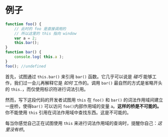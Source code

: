 # 例子

```js
function foo() {
    // 此时的 foo 是直接调用的
    // 所以这里的 this 指向 window
	var a = 2;
	this.bar();
}
function bar() {
	console.log( this.a );
}
foo(); //undefined
```

首先，试图通过 `this.bar()` 来引用 `bar()` 函数。它几乎可以说是 *碰巧* 能够工作，我们过一会儿再解释它是 *如何* 工作的。调用 `bar()` 最自然的方式是省略开头的 `this.`，而仅使用标识符进行词法引用。

然而，写下这段代码的开发者试图用 `this` 在 `foo()` 和 `bar()` 的词法作用域间建立一座桥，使得`bar()` 可以访问 `foo()`内部作用域的变量 `a`。**这样的桥是不可能的。** 你不能使用 `this` 引用在词法作用域中查找东西。这是不可能的。

每当你感觉自己正在试图使用 `this` 来进行词法作用域的查询时，提醒你自己：*这里没有桥*。